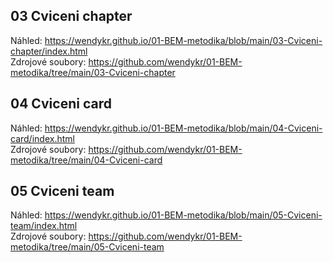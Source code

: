 ## 03 Cviceni chapter
Náhled: https://wendykr.github.io/01-BEM-metodika/blob/main/03-Cviceni-chapter/index.html  
Zdrojové soubory: https://github.com/wendykr/01-BEM-metodika/tree/main/03-Cviceni-chapter

## 04 Cviceni card
Náhled: https://wendykr.github.io/01-BEM-metodika/blob/main/04-Cviceni-card/index.html  
Zdrojové soubory: https://github.com/wendykr/01-BEM-metodika/tree/main/04-Cviceni-card

## 05 Cviceni team
Náhled: https://wendykr.github.io/01-BEM-metodika/blob/main/05-Cviceni-team/index.html  
Zdrojové soubory: https://github.com/wendykr/01-BEM-metodika/tree/main/05-Cviceni-team

